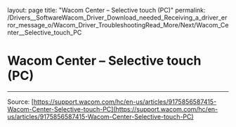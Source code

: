layout: page
title: "Wacom Center – Selective touch (PC)"
permalink: /Drivers__SoftwareWacom_Driver_Download_needed_Receiving_a_driver_error_message_o/Wacom_Driver_TroubleshootingRead_More/Next/Wacom_Center__Selective_touch_PC

# Wacom Center – Selective touch (PC)



---
Source: [https://support.wacom.com/hc/en-us/articles/9175856587415-Wacom-Center-Selective-touch-PC](https://support.wacom.com/hc/en-us/articles/9175856587415-Wacom-Center-Selective-touch-PC)
